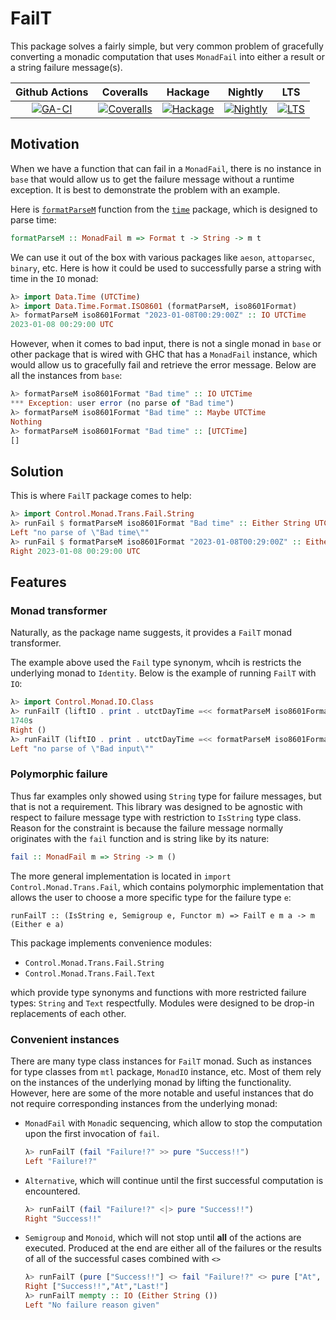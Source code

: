 # FailT

This package solves a fairly simple, but very common problem of gracefully converting a
monadic computation that uses `MonadFail` into either a result or a string failure
message(s).

| Github Actions | Coveralls | Hackage | Nightly | LTS |
|:--------------:|:---------:|:-------:|:-------:|:---:|
| [![GA-CI][GA-B]][GA-L] | [![Coveralls][Co-B]][Co-L] | [![Hackage][Ha-B]][Ha-L] | [![Nightly][StN-B]][StN-L] | [![LTS][StLTS-B]][StLTS-L] |

[GA-B]: https://github.com/lehins/FailT/workflows/FailT-CI/badge.svg?branch=master
[GA-L]: https://github.com/lehins/FailT/actions
[Co-B]: https://coveralls.io/repos/github/lehins/FailT/badge.svg?branch=master
[Co-L]: https://coveralls.io/github/lehins/FailT?branch=master

[Ha-B]: https://img.shields.io/hackage/v/FailT.svg
[Ha-L]: https://hackage.haskell.org/package/FailT
[StN-B]: https://www.stackage.org/package/FailT/badge/nightly
[StN-L]: https://www.stackage.org/nightly/package/FailT
[StLTS-B]: https://www.stackage.org/package/FailT/badge/lts
[StLTS-L]: https://www.stackage.org/lts/package/FailT

## Motivation

When we have a function that can fail in a `MonadFail`, there is no instance in `base`
that would allow us to get the failure message without a runtime exception. It is best to
demonstrate the problem with an example.

Here is
[`formatParseM`](https://hackage.haskell.org/package/time/docs/Data-Time-Format-ISO8601.html#v:formatParseM)
function from the [`time`](https://hackage.haskell.org/package/time) package, which is
designed to parse time:

```haskell
formatParseM :: MonadFail m => Format t -> String -> m t
```

We can use it out of the box with various packages like `aeson`, `attoparsec`, `binary`,
etc. Here is how it could be used to successfully parse a string with time in the `IO`
monad:

```haskell
λ> import Data.Time (UTCTime)
λ> import Data.Time.Format.ISO8601 (formatParseM, iso8601Format)
λ> formatParseM iso8601Format "2023-01-08T00:29:00Z" :: IO UTCTime
2023-01-08 00:29:00 UTC
```

However, when it comes to bad input, there is not a single monad in `base` or other
package that is wired with GHC that has a `MonadFail` instance, which would allow us to
gracefully fail and retrieve the error message. Below are all the instances from `base`:

```haskell
λ> formatParseM iso8601Format "Bad time" :: IO UTCTime
*** Exception: user error (no parse of "Bad time")
λ> formatParseM iso8601Format "Bad time" :: Maybe UTCTime
Nothing
λ> formatParseM iso8601Format "Bad time" :: [UTCTime]
[]
```

## Solution

This is where `FailT` package comes to help:

```haskell
λ> import Control.Monad.Trans.Fail.String
λ> runFail $ formatParseM iso8601Format "Bad time" :: Either String UTCTime
Left "no parse of \"Bad time\""
λ> runFail $ formatParseM iso8601Format "2023-01-08T00:29:00Z" :: Either String UTCTime
Right 2023-01-08 00:29:00 UTC
```

## Features

### Monad transformer

Naturally, as the package name suggests, it provides a `FailT` monad transformer.

The example above used the `Fail` type synonym, whcih is restricts the underlying monad to
`Identity`. Below is the example of running `FailT` with `IO`:

```haskell
λ> import Control.Monad.IO.Class
λ> runFailT (liftIO . print . utctDayTime =<< formatParseM iso8601Format "2023-01-08T00:29:00Z")
1740s
Right ()
λ> runFailT (liftIO . print . utctDayTime =<< formatParseM iso8601Format "Bad input")
Left "no parse of \"Bad input\""
```

### Polymorphic failure

Thus far examples only showed using `String` type for failure messages, but that is not a
requirement. This library was designed to be agnostic with respect to failure message type
with restriction to `IsString` type class. Reason for the constraint is because the
failure message normally originates with the `fail` function and is string like by its
nature:

```haskell
fail :: MonadFail m => String -> m ()
```

The more general implementation is located in `import Control.Monad.Trans.Fail`, which
contains polymorphic implementation that allows the user to choose a more specific type
for the failure type `e`:

```
runFailT :: (IsString e, Semigroup e, Functor m) => FailT e m a -> m (Either e a)
```

This package implements convenience modules:

* `Control.Monad.Trans.Fail.String`
* `Control.Monad.Trans.Fail.Text`

which provide type synonyms and functions with more restricted failure types: `String` and
`Text` respectfully. Modules were designed to be drop-in replacements of each other.

### Convenient instances

There are many type class instances for `FailT` monad. Such as instances for type classes
from `mtl` package, `MonadIO` instance, etc. Most of them rely on the instances of the
underlying monad by lifting the functionality. However, here are some of the more notable
and useful instances that do not require corresponding instances from the underlying
monad:

* `MonadFail` with `Monad`ic sequencing, which allow to stop the computation upon the first
  invocation of `fail`.

  ```haskell
  λ> runFailT (fail "Failure!?" >> pure "Success!!")
  Left "Failure!?"
  ```

* `Alternative`, which will continue until the first successful computation is encountered.

  ```haskell
  λ> runFailT (fail "Failure!?" <|> pure "Success!!")
  Right "Success!!"
  ```

* `Semigroup` and `Monoid`, which will not stop until **all** of the actions are executed.
  Produced at the end are either all of the failures or the results of all of the
  successful cases combined with `<>`

  ```haskell
  λ> runFailT (pure ["Success!!"] <> fail "Failure!?" <> pure ["At", "Last!"])
  Right ["Success!!","At","Last!"]
  λ> runFailT mempty :: IO (Either String ())
  Left "No failure reason given"
  ```
